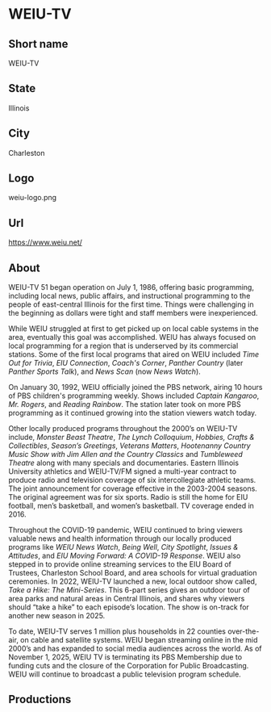 # WEIU-TV

## Short name

WEIU-TV

## State

Illinois

## City

Charleston

## Logo

weiu-logo.png

## Url

https://www.weiu.net/

## About

WEIU-TV 51 began operation on July 1, 1986, offering basic programming, including local news, public affairs, and instructional programming to the people of east-central Illinois for the first time. Things were challenging in the beginning as dollars were tight and staff members were inexperienced.

While WEIU struggled at first to get picked up on local cable systems in the area, eventually this goal was accomplished. WEIU has always focused on local programming for a region that is underserved by its commercial stations. Some of the first local programs that aired on WEIU included *Time Out for Trivia*, *EIU Connection*, *Coach's Corner*, *Panther Country* (later *Panther Sports Talk*), and *News Scan* (now *News Watch*).

On January 30, 1992, WEIU officially joined the PBS network, airing 10 hours of PBS children's programming weekly. Shows included *Captain Kangaroo*, *Mr. Rogers*, and *Reading Rainbow*. The station later took on more PBS programming as it continued growing into the station viewers watch today.

Other locally produced programs throughout the 2000’s on WEIU-TV include, *Monster Beast Theatre*, *The Lynch Colloquium*, *Hobbies, Crafts & Collectibles*, *Season’s Greetings*, *Veterans Matters*, *Hootenanny Country Music Show with Jim Allen and the Country Classics* and *Tumbleweed Theatre* along with many specials and documentaries. Eastern Illinois University athletics and WEIU-TV/FM signed a multi-year contract to produce radio and television coverage of six intercollegiate athletic teams. The joint announcement for coverage effective in the 2003-2004 seasons. The original agreement was for six sports. Radio is still the home for EIU football, men’s basketball, and women’s basketball. TV coverage ended in 2016.

Throughout the COVID-19 pandemic, WEIU continued to bring viewers valuable news and health information through our locally produced programs like *WEIU News Watch*, *Being Well*, *City Spotlight*, *Issues & Attitudes*, and *EIU Moving Forward: A COVID-19 Response*. WEIU also stepped in to provide online streaming services to the EIU Board of Trustees, Charleston School Board, and area schools for virtual graduation ceremonies. In 2022, WEIU-TV launched a new, local outdoor show called, *Take a Hike: The Mini-Series*. This 6-part series gives an outdoor tour of area parks and natural areas in Central Illinois, and shares why viewers should “take a hike” to each episode’s location. The show is on-track for another new season in 2025.

To date, WEIU-TV serves 1 million plus households in 22 counties over-the-air, on cable and satellite systems. WEIU began streaming online in the mid 2000’s and has expanded to social media audiences across the world. As of November 1, 2025, WEIU TV is terminating its PBS Membership due to funding cuts and the closure of the Corporation for Public Broadcasting. WEIU will continue to broadcast a public television program schedule.

## Productions
